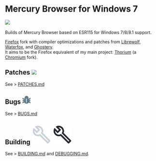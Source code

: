 # Mercury Browser for Windows 7

<img src="https://raw.githubusercontent.com/Alex313031/Mercury/main/logos/Mercury_256.png" width="128">

Builds of Mercury Browser based on ESR115 for Windows 7/8/8.1 support.

[Firefox](https://www.mozilla.org/en-US/firefox/) fork with compiler optimizations and patches from [Librewolf](https://gitlab.com/librewolf-community), [Waterfox](https://github.com/WaterfoxCo/Waterfox), and [Ghostery](https://github.com/ghostery/user-agent-desktop). \
It aims to be the Firefox equivalent of my main project: [Thorium](https://github.com/Alex313031/Thorium) (a [Chromium](https://www.chromium.org/) fork).

## Patches <img src="https://raw.githubusercontent.com/Alex313031/Mercury/main/logos/patches.png" width="28">
See > [PATCHES.md](https://github.com/Alex313031/Mercury-Win7/blob/main/docs/PATCHES.md)

## Bugs <img src="https://github.com/Alex313031/Mercury-Win7/blob/main/logos/bug.svg" width="28">
See > [BUGS.md](https://github.com/Alex313031/Mercury-Win7/blob/main/docs/BUGS.md)

## Building <img src="https://github.com/Alex313031/Mercury-Win7/blob/main/logos/build_light.svg#gh-dark-mode-only"> <img src="https://github.com/Alex313031/Mercury-Win7/blob/main/logos/build_dark.svg#gh-light-mode-only">
See > [BUILDING.md](https://github.com/Alex313031/Mercury-Win7/blob/main/docs/BUILDING.md) and [DEBUGGING.md](https://github.com/Alex313031/Mercury-Win7/blob/main/docs/DEBUGGING.md).
